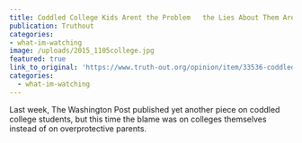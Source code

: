 ```yaml
---
title: Coddled College Kids Arent the Problem   the Lies About Them Are
publication: Truthout
categories: 
- what-im-watching
image: /uploads/2015_1105college.jpg
featured: true
link_to_original: 'https://www.truth-out.org/opinion/item/33536-coddled-college-kids-aren-t-the-problem-the-lies-about-them-are'
categories:
  - what-im-watching
---
```

Last week, The Washington Post published yet another piece on coddled college students, but this time the blame was on colleges themselves instead of on overprotective parents.&nbsp;